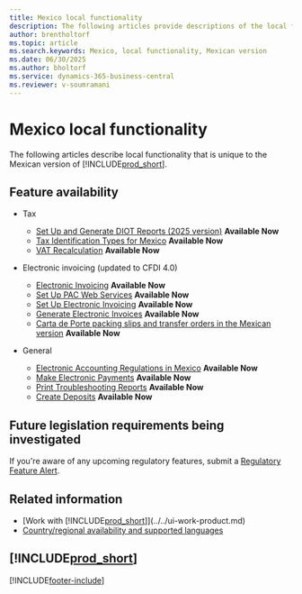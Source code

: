 ```yaml
---
title: Mexico local functionality
description: The following articles provide descriptions of the local functionality in the Mexican version of Business Central.
author: brentholtorf
ms.topic: article
ms.search.keywords: Mexico, local functionality, Mexican version
ms.date: 06/30/2025
ms.author: bholtorf
ms.service: dynamics-365-business-central
ms.reviewer: v-soumramani
---
```


# Mexico local functionality

The following articles describe local functionality that is unique to the Mexican version of [!INCLUDE[prod_short](../../includes/prod_short.md)].  

## Feature availability  

- Tax
  - [Set Up and Generate DIOT Reports (2025 version)](ui-extensions-setup-and-generate-diot-report-mx.md) **Available Now**
  - [Tax Identification Types for Mexico](tax-identification-types-for-mexico.md) **Available Now**
  - [VAT Recalculation](vat-recalculation.md) **Available Now**

- Electronic invoicing (updated to CFDI 4.0)
  - [Electronic Invoicing](electronic-invoicing.md) **Available Now**
  - [Set Up PAC Web Services](how-to-set-up-pac-web-services.md) **Available Now**
  - [Set Up Electronic Invoicing](how-to-set-up-electronic-invoicing.md) **Available Now**
  - [Generate Electronic Invoices](how-to-generate-electronic-invoices.md) **Available Now**
  - [Carta de Porte packing slips and transfer orders in the Mexican version](packing-slips-transfer-orders.md) **Available Now**  

- General
  - [Electronic Accounting Regulations in Mexico](electronic-accounting-regulations.md) **Available Now**
  - [Make Electronic Payments](../../finance-make-payments-with-bank-data-conversion-service-or-sepa-credit-transfer.md#exporting-payments-to-a-bank-file) **Available Now**
  - [Print Troubleshooting Reports](how-to-print-troubleshooting-reports.md) **Available Now**
  - [Create Deposits](how-to-create-deposits.md) **Available Now**

## Future legislation requirements being investigated

If you're aware of any upcoming regulatory features, submit a [Regulatory Feature Alert](https://forms.office.com/pages/responsepage.aspx?id=v4j5cvGGr0GRqy180BHbRwkeauYiJKZOpJ0CtKuVmJlURURaMlQ4Rk05UFY4NkVEOTA0MUU5WThXSC4u).

## Related information

- [Work with [!INCLUDE[prod_short](../../includes/prod_short.md)]](../../ui-work-product.md)  
- [Country/regional availability and supported languages](/dynamics365/business-central/dev-itpro/compliance/apptest-countries-and-translations)  

## [!INCLUDE[prod_short](../../includes/free_trial_md.md)]

[!INCLUDE[footer-include](../../includes/footer-banner.md)]
